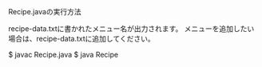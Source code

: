 Recipe.javaの実行方法

recipe-data.txtに書かれたメニュー名が出力されます。
メニューを追加したい場合は、recipe-data.txtに追加してください。

$ javac Recipe.java
$ java Recipe

